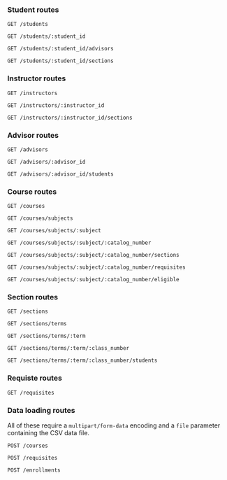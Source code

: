 ### Student routes

`GET /students`

`GET /students/:student_id`

`GET /students/:student_id/advisors`

`GET /students/:student_id/sections`


### Instructor routes

`GET /instructors`

`GET /instructors/:instructor_id`

`GET /instructors/:instructor_id/sections`


### Advisor routes

`GET /advisors`

`GET /advisors/:advisor_id`

`GET /advisors/:advisor_id/students`


### Course routes

`GET /courses`

`GET /courses/subjects`

`GET /courses/subjects/:subject`

`GET /courses/subjects/:subject/:catalog_number`

`GET /courses/subjects/:subject/:catalog_number/sections`

`GET /courses/subjects/:subject/:catalog_number/requisites`

`GET /courses/subjects/:subject/:catalog_number/eligible`

### Section routes

`GET /sections`

`GET /sections/terms`

`GET /sections/terms/:term`

`GET /sections/terms/:term/:class_number`

`GET /sections/terms/:term/:class_number/students`


### Requiste routes

`GET /requisites`


### Data loading routes

All of these require a `multipart/form-data` encoding and a `file` parameter
containing the CSV data file.

`POST /courses`

`POST /requisites`

`POST /enrollments`
